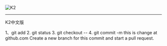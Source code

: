 ![K2](https://getk2.org/assets/files/logo/k2_logo.png)
***
K2中文版

1、git add
2. git status
3. git checkout --
4. git commit -m
this is change at github.com
Create a new branch for this commit and start a pull request.
